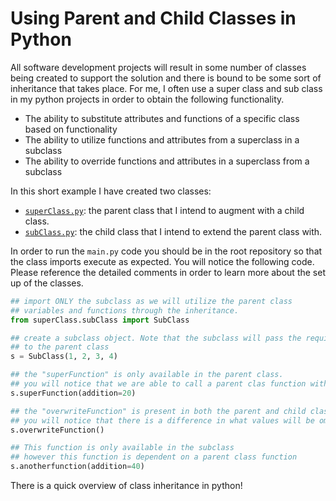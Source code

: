 # Using Parent and Child Classes in Python 

All software development projects will result in some number of classes being created to support the solution and there is bound to be some sort of inheritance that takes place. For me, I often use a super class and sub class in my python projects in order to obtain the following functionality. 
- The ability to substitute attributes and functions of a specific class based on functionality
- The ability to utilize functions and attributes from a superclass in a subclass
- The ability to override functions and attributes in a superclass from a subclass 


In this short example I have created two classes:
- [`superClass.py`](superClass.py): the parent class that I intend to augment with a child class. 
- [`subClass.py`](subClass.py): the child class that I intend to extend the parent class with. 


In order to run the `main.py` code you should be in the root repository so that the class imports execute as expected. You will notice the following code. Please reference the detailed comments in order to learn more about the set up of the classes. 

```python
## import ONLY the subclass as we will utilize the parent class
## variables and functions through the inheritance. 
from superClass.subClass import SubClass

## create a subclass object. Note that the subclass will pass the required variables/parameters
## to the parent class
s = SubClass(1, 2, 3, 4)

## the "superFunction" is only available in the parent class. 
## you will notice that we are able to call a parent clas function with a child class object. 
s.superFunction(addition=20)

## the "overwriteFunction" is present in both the parent and child classes. 
## you will notice that there is a difference in what values will be ommited 
s.overwriteFunction()

## This function is only available in the subclass 
## however this function is dependent on a parent class function
s.anotherfunction(addition=40)

```


There is a quick overview of class inheritance in python! 
